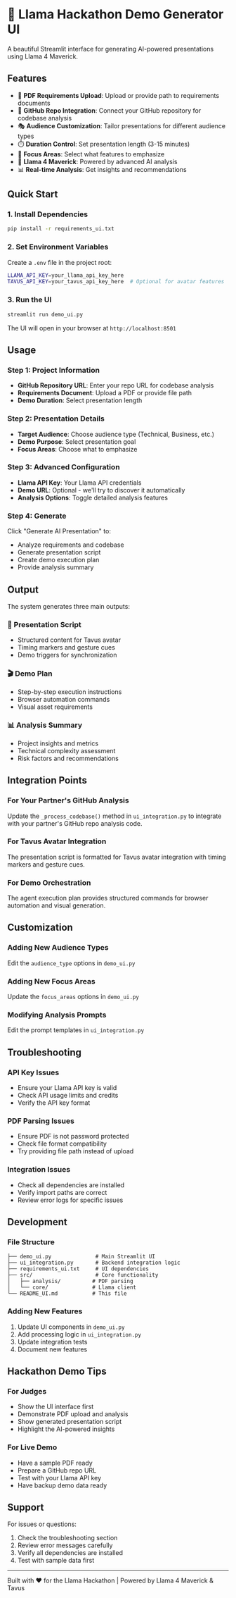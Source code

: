 # 🚀 Llama Hackathon Demo Generator UI

A beautiful Streamlit interface for generating AI-powered presentations using Llama 4 Maverick.

## Features

- 📄 **PDF Requirements Upload**: Upload or provide path to requirements documents
- 🔗 **GitHub Repo Integration**: Connect your GitHub repository for codebase analysis
- 🎭 **Audience Customization**: Tailor presentations for different audience types
- ⏱️ **Duration Control**: Set presentation length (3-15 minutes)
- 🎯 **Focus Areas**: Select what features to emphasize
- 🤖 **Llama 4 Maverick**: Powered by advanced AI analysis
- 📊 **Real-time Analysis**: Get insights and recommendations

## Quick Start

### 1. Install Dependencies

```bash
pip install -r requirements_ui.txt
```

### 2. Set Environment Variables

Create a `.env` file in the project root:

```bash
LLAMA_API_KEY=your_llama_api_key_here
TAVUS_API_KEY=your_tavus_api_key_here  # Optional for avatar features
```

### 3. Run the UI

```bash
streamlit run demo_ui.py
```

The UI will open in your browser at `http://localhost:8501`

## Usage

### Step 1: Project Information
- **GitHub Repository URL**: Enter your repo URL for codebase analysis
- **Requirements Document**: Upload a PDF or provide file path
- **Demo Duration**: Select presentation length

### Step 2: Presentation Details
- **Target Audience**: Choose audience type (Technical, Business, etc.)
- **Demo Purpose**: Select presentation goal
- **Focus Areas**: Choose what to emphasize

### Step 3: Advanced Configuration
- **Llama API Key**: Your Llama API credentials
- **Demo URL**: Optional - we'll try to discover it automatically
- **Analysis Options**: Toggle detailed analysis features

### Step 4: Generate
Click "Generate AI Presentation" to:
- Analyze requirements and codebase
- Generate presentation script
- Create demo execution plan
- Provide analysis summary

## Output

The system generates three main outputs:

### 📝 Presentation Script
- Structured content for Tavus avatar
- Timing markers and gesture cues
- Demo triggers for synchronization

### 🎬 Demo Plan
- Step-by-step execution instructions
- Browser automation commands
- Visual asset requirements

### 📊 Analysis Summary
- Project insights and metrics
- Technical complexity assessment
- Risk factors and recommendations

## Integration Points

### For Your Partner's GitHub Analysis
Update the `_process_codebase()` method in `ui_integration.py` to integrate with your partner's GitHub repo analysis code.

### For Tavus Avatar Integration
The presentation script is formatted for Tavus avatar integration with timing markers and gesture cues.

### For Demo Orchestration
The agent execution plan provides structured commands for browser automation and visual generation.

## Customization

### Adding New Audience Types
Edit the `audience_type` options in `demo_ui.py`

### Adding New Focus Areas
Update the `focus_areas` options in `demo_ui.py`

### Modifying Analysis Prompts
Edit the prompt templates in `ui_integration.py`

## Troubleshooting

### API Key Issues
- Ensure your Llama API key is valid
- Check API usage limits and credits
- Verify the API key format

### PDF Parsing Issues
- Ensure PDF is not password protected
- Check file format compatibility
- Try providing file path instead of upload

### Integration Issues
- Check all dependencies are installed
- Verify import paths are correct
- Review error logs for specific issues

## Development

### File Structure
```
├── demo_ui.py              # Main Streamlit UI
├── ui_integration.py       # Backend integration logic
├── requirements_ui.txt     # UI dependencies
├── src/                    # Core functionality
│   ├── analysis/          # PDF parsing
│   └── core/              # Llama client
└── README_UI.md           # This file
```

### Adding New Features
1. Update UI components in `demo_ui.py`
2. Add processing logic in `ui_integration.py`
3. Update integration tests
4. Document new features

## Hackathon Demo Tips

### For Judges
- Show the UI interface first
- Demonstrate PDF upload and analysis
- Show generated presentation script
- Highlight the AI-powered insights

### For Live Demo
- Have a sample PDF ready
- Prepare a GitHub repo URL
- Test with your Llama API key
- Have backup demo data ready

## Support

For issues or questions:
1. Check the troubleshooting section
2. Review error messages carefully
3. Verify all dependencies are installed
4. Test with sample data first

---

Built with ❤️ for the Llama Hackathon | Powered by Llama 4 Maverick & Tavus 